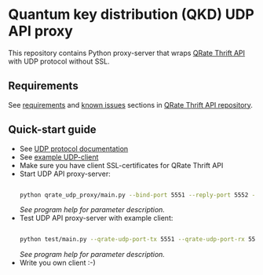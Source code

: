 # Quantum key distribution (QKD) UDP API proxy

This repository contains Python proxy-server that wraps [QRate Thrift API][1] with UDP protocol without SSL.

## Requirements

See [requirements](https://github.com/RQC-QKD-Software/QRate-Client-API#requirements) and [known issues](https://github.com/RQC-QKD-Software/QRate-Client-API#known-issues) sections in [QRate Thrift API repository][1].


## Quick-start guide

- See [UDP protocol documentation](doc/QRate_UDP_API_ru.docx)
- See [example UDP-client](test/main.py)
- Make sure you have client SSL-certificates for QRate Thrift API
- Start UDP API proxy-server:
   ```bash

   python qrate_udp_proxy/main.py --bind-port 5551 --reply-port 5552 --qrate-port 9090 --certfile ssl/tx_client.crt --keyfile ssl/tx_client.key --log-level debug
   ```
   *See program help for parameter description.*
- Test UDP API proxy-server with example client:
    ```bash

    python test/main.py --qrate-udp-port-tx 5551 --qrate-udp-port-rx 5556
    ```
    *See program help for parameter description.*
- Write you own client :-)

[1]: https://github.com/RQC-QKD-Software/QRate-Client-API
